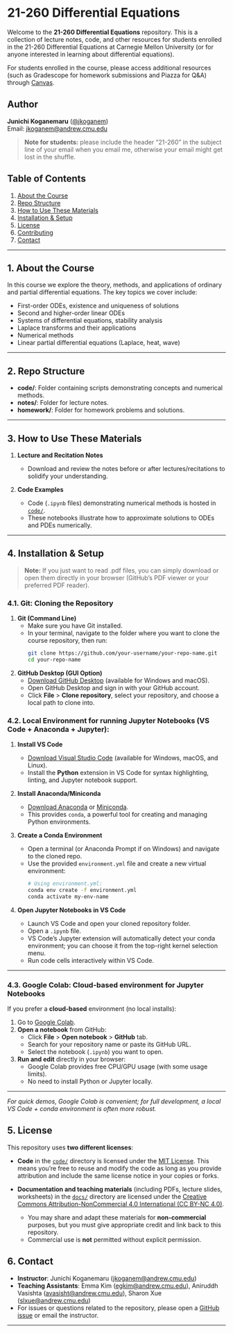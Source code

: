# 21-260 Differential Equations

Welcome to the **21-260 Differential Equations** repository. This is a collection of lecture notes, code, and other resources for students enrolled in the 21-260 Differential Equations at Carnegie Mellon University (or for anyone interested in learning about differential equations).

For students enrolled in the course, please access additional resources (such as Gradescope for homework submissions and Piazza for Q&A) through [Canvas](https://canvas.cmu.edu/courses/45779).

## Author

**Junichi Koganemaru** ([@jkoganem](https://github.com/jkoganem))  
Email: [jkoganem@andrew.cmu.edu](jkoganem@andrew.cmu.edu)  

> **Note for students:** please include the header “21-260” in the subject line of your email when you email me, otherwise your email might get lost in the shuffle.

## Table of Contents
1. [About the Course](#about-the-course)  
2. [Repo Structure](#repo-structure)  
3. [How to Use These Materials](#how-to-use-these-materials)  
4. [Installation & Setup](#installation--setup)  
5. [License](#license)  
6. [Contributing](#contributing)  
7. [Contact](#contact)  
---

## 1. About the Course

In this course we explore the theory, methods, and applications of ordinary and partial differential equations. The key topics we cover include:

- First-order ODEs, existence and uniqueness of solutions  
- Second and higher-order linear ODEs 
- Systems of differential equations, stability analysis
- Laplace transforms and their applications  
- Numerical methods  
- Linear partial differential equations (Laplace, heat, wave)

---

## 2. Repo Structure

- **code/**: Folder containing scripts demonstrating concepts and numerical methods.  
- **notes/**: Folder for lecture notes. 
- **homework/**: Folder for homework problems and solutions.

---

## 3. How to Use These Materials

1. **Lecture and Recitation Notes**  
   - Download and review the notes before or after lectures/recitations to solidify your understanding.

2. **Code Examples**  
   - Code (`.ipynb` files) demonstrating numerical methods is hosted in [`code/`](code/). 
   - These notebooks illustrate how to approximate solutions to ODEs and PDEs numerically.

---

## 4. Installation & Setup

> **Note:** If you just want to read .pdf files, you can simply download or open them directly in your browser (GitHub’s PDF viewer or your preferred PDF reader). 

### 4.1. Git: Cloning the Repository

1. **Git (Command Line)**  
   - Make sure you have Git installed.  
   - In your terminal, navigate to the folder where you want to clone the course repository, then run:
     ```bash
     git clone https://github.com/your-username/your-repo-name.git
     cd your-repo-name
     ```
2. **GitHub Desktop (GUI Option)**  
   - [Download GitHub Desktop](https://desktop.github.com/) (available for Windows and macOS).  
   - Open GitHub Desktop and sign in with your GitHub account.  
   - Click **File** > **Clone repository**, select your repository, and choose a local path to clone into.

### 4.2. Local Environment for running Jupyter Notebooks (VS Code + Anaconda + Jupyter): 

1. **Install VS Code**  
   - [Download Visual Studio Code](https://code.visualstudio.com/download) (available for Windows, macOS, and Linux).  
   - Install the **Python** extension in VS Code for syntax highlighting, linting, and Jupyter notebook support.

2. **Install Anaconda/Miniconda**  
   - [Download Anaconda](https://www.anaconda.com/products/individual) or [Miniconda](https://docs.conda.io/en/latest/miniconda.html).  
   - This provides `conda`, a powerful tool for creating and managing Python environments.

3. **Create a Conda Environment**  
   - Open a terminal (or Anaconda Prompt if on Windows) and navigate to the cloned repo.
   - Use the provided `environment.yml` file and create a new virtual environment:
     ```bash
     # Using environment.yml:
     conda env create -f environment.yml
     conda activate my-env-name 
     ```
4. **Open Jupyter Notebooks in VS Code**  
   - Launch VS Code and open your cloned repository folder.
   - Open a `.ipynb` file.
   - VS Code’s Jupyter extension will automatically detect your conda environment; you can choose it from the top-right kernel selection menu.
   - Run code cells interactively within VS Code.

---

### 4.3. Google Colab: Cloud-based environment for Jupyter Notebooks

If you prefer a **cloud-based** environment (no local installs):

1. Go to [Google Colab](https://colab.research.google.com/).
2. **Open a notebook** from GitHub:
   - Click **File** > **Open notebook** > **GitHub** tab.
   - Search for your repository name or paste its GitHub URL.
   - Select the notebook (`.ipynb`) you want to open.
3. **Run and edit** directly in your browser:
   - Google Colab provides free CPU/GPU usage (with some usage limits).
   - No need to install Python or Jupyter locally.

---

*For quick demos, Google Colab is convenient; for full development, a local VS Code + conda environment is often more robust.*  

## 5. License

This repository uses **two different licenses**:

- **Code** in the [`code/`](code) directory is licensed under the [MIT License](LICENSE). This means you’re free to reuse and modify the code as long as you provide attribution and include the same license notice in your copies or forks.

- **Documentation and teaching materials** (including PDFs, lecture slides, worksheets) in the [`docs/`](docs) directory are licensed under the [Creative Commons Attribution-NonCommercial 4.0 International (CC BY-NC 4.0)](LICENSE-docs.md).  
  - You may share and adapt these materials for **non-commercial** purposes, but you must give appropriate credit and link back to this repository.  
  - Commercial use is **not** permitted without explicit permission.


## 6. Contact

- **Instructor**: Junichi Koganemaru (jkoganem@andrew.cmu.edu)
- **Teaching Assistants**: Emma Kim (egkim@andrew.cmu.edu), Aniruddh Vasishta (avasisht@andrew.cmu.edu), Sharon Xue (slxue@andrew.cmu.edu)
- For issues or questions related to the repository, please open a [GitHub issue](../../issues) or email the instructor.

---
